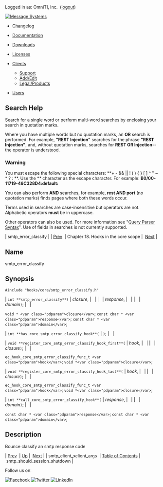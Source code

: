 Logged in as: OmniTI, Inc.  ([logout](https://support.messagesystems.com/logout.php))

[![Message Systems](https://support.messagesystems.com/images/ms-white205.png)](https://support.messagesystems.com/start.php) 

*   [Changelog](https://support.messagesystems.com/start.php?show=changelog)
*   [Documentation](https://support.messagesystems.com/docs/)
*   [Downloads](https://support.messagesystems.com/start.php)

*   [Licenses](https://support.messagesystems.com/license_summary.php)
*   <a href="">Clients</a>
    *   [Support](https://support.messagesystems.com/cs.php)
    *   [Add/Edit](https://support.messagesystems.com/edit_client.php)
    *   [Legal/Products](https://support.messagesystems.com/edit_products.php)
*   [Users](https://support.messagesystems.com/edit_customer.php)

## Search Help

Search for a single word or perform multi-word searches by enclosing your search in quotation marks.

Where you have multiple words but no quotation marks, an **OR** search is performed. For example, **"REST Injection"** searches for the phrase **"REST Injection"**, and, without quotation marks, searches for **REST OR Injection**--the operator is understood.

### Warning

You must escape the following special characters: **+ - && || ! ( ) { } [ ] ^ " ~ * ? : \**. Use the **\** character as the escape character. For example: **B0/00-11719-46C328D4\:default\:**

You can also perform **AND** searches, for example, **rest AND port** (no quotation marks) finds pages where both these words occur.

Terms used in searches are case-insensitive but operators are not. Alphabetic operators **must** be in uppercase.

Other operators can also be used. For more information see "[Query Parser Syntax](https://lucene.apache.org/core/old_versioned_docs/versions/3_0_0/queryparsersyntax.html)". Use of fields in searches is not currently supported.

| smtp_error_classify |
| [Prev](extending.hooks.core.smtp_client_xclient_args.php)  | Chapter 18. Hooks in the core scope |  [Next](extending.hooks.core.smtp_should_session_shutdown.php) |

<a name="extending.hooks.core.smtp_error_classify"></a>
## Name

smtp_error_classify

## Synopsis

`#include "hooks/core/smtp_error_classify.h"`

| `int **smtp_error_classify**(` | <var class="pdparam">closure</var>, |   |
|   | <var class="pdparam">response</var>, |   |
|   | <var class="pdparam">domain</var>`)`; |   |

`void * <var class="pdparam">closure</var>`;
`const char * <var class="pdparam">response</var>`;
`const char * <var class="pdparam">domain</var>`;

| `int **has_core_smtp_error_classify_hook**(` | `)`; |   |

| `void **register_core_smtp_error_classify_hook_first**(` | <var class="pdparam">hook</var>, |   |
|   | <var class="pdparam">closure</var>`)`; |   |

`ec_hook_core_smtp_error_classify_func_t <var class="pdparam">hook</var>`;
`void *<var class="pdparam">closure</var>`;

| `void **register_core_smtp_error_classify_hook_last**(` | <var class="pdparam">hook</var>, |   |
|   | <var class="pdparam">closure</var>`)`; |   |

`ec_hook_core_smtp_error_classify_func_t <var class="pdparam">hook</var>`;
`void *<var class="pdparam">closure</var>`;

| `int **call_core_smtp_error_classify_hook**(` | <var class="pdparam">response</var>, |   |
|   | <var class="pdparam">domain</var>`)`; |   |

`const char * <var class="pdparam">response</var>`;
`const char * <var class="pdparam">domain</var>`;<a name="idp22921904"></a>
## Description

Bounce classify an smtp response code

| [Prev](extending.hooks.core.smtp_client_xclient_args.php)  | [Up](extending.hooks.core.php) |  [Next](extending.hooks.core.smtp_should_session_shutdown.php) |
| smtp_client_xclient_args  | [Table of Contents](index.php) |  smtp_should_session_shutdown |

Follow us on:

[![Facebook](https://support.messagesystems.com/images/icon-facebook.png)](http://www.facebook.com/messagesystems) [![Twitter](https://support.messagesystems.com/images/icon-twitter.png)](http://twitter.com/#!/MessageSystems) [![LinkedIn](https://support.messagesystems.com/images/icon-linkedin.png)](http://www.linkedin.com/company/message-systems)